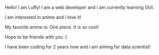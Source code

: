 Hello! I am Luffy! I am a web developer and i am currently learning GUI. 

I am interested in anime and i love it!

My favorite anime is: One piece.
It is so cool!

Hope to be friends with you :)

I have been coding for 2 years now and i am aiming for data scientist!

